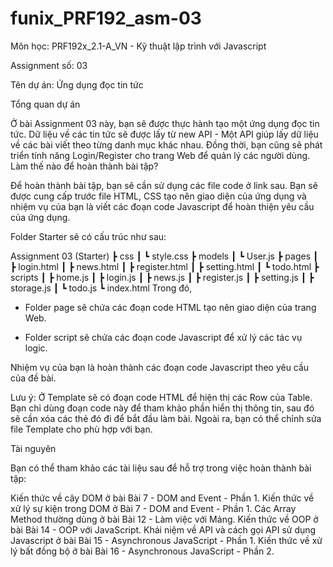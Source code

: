 # funix_PRF192_asm-03

Môn học: PRF192x_2.1-A_VN - Kỹ thuật lập trình với Javascript

Assignment số: 03

Tên dự án: Ứng dụng đọc tin tức

Tổng quan dự án

Ở bài Assignment 03 này, bạn sẽ được thực hành tạo một ứng dụng đọc tin tức.
Dữ liệu về các tin tức sẽ được lấy từ new API - Một API giúp lấy dữ liệu về các bài viết theo từng danh mục khác nhau.
Đồng thời, bạn cũng sẽ phát triển tính năng Login/Register cho trang Web để quản lý các người dùng.
Làm thế nào để hoàn thành bài tập?

Để hoàn thành bài tập, bạn sẽ cần sử dụng các file code ở link sau. Bạn sẽ được cung cấp trước file HTML, CSS tạo nên giao diện của ứng dụng và nhiệm vụ của bạn là viết các đoạn code Javascript để hoàn thiện yêu cầu của ứng dụng.

Folder Starter sẽ có cấu trúc như sau:

Assignment 03 (Starter)
┣ css
┃ ┗ style.css
┣ models
┃ ┗ User.js
┣ pages
┃ ┣ login.html
┃ ┣ news.html
┃ ┣ register.html
┃ ┣ setting.html
┃ ┗ todo.html
┣ scripts
┃ ┣ home.js
┃ ┣ login.js
┃ ┣ news.js
┃ ┣ register.js
┃ ┣ setting.js
┃ ┣ storage.js
┃ ┗ todo.js
┗ index.html
Trong đó,

- Folder page sẽ chứa các đoạn code HTML tạo nên giao diện của trang Web.

- Folder script sẽ chứa các đoạn code Javascript để xử lý các tác vụ logic.

Nhiệm vụ của bạn là hoàn thành các đoạn code Javascript theo yêu cầu của đề bài.

Lưu ý: Ở Template sẽ có đoạn code HTML để hiện thị các Row của Table. Bạn chỉ dùng đoạn code này để tham khảo phần hiển thị thông tin, sau đó sẽ cần xóa các thẻ <tr> đó đi để bắt đầu làm bài. Ngoài ra, bạn có thể chỉnh sửa file Template cho phù hợp với bạn.

Tài nguyên

Bạn có thể tham khảo các tài liệu sau để hỗ trợ trong việc hoàn thành bài tập:

Kiến thức về cây DOM ở bài Bài 7 - DOM and Event - Phần 1.
Kiến thức về xử lý sự kiện trong DOM ở Bài 7 - DOM and Event - Phần 1.
Các Array Method thường dùng ở bài Bài 12 - Làm việc với Mảng.
Kiến thức về OOP ở bài Bài 14 - OOP với JavaScript.
Khái niệm về API và cách gọi API sử dụng Javascript ở bài Bài 15 - Asynchronous JavaScript - Phần 1.
Kiến thức về xử lý bất đồng bộ ở bài Bài 16 - Asynchronous JavaScript - Phần 2.
